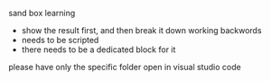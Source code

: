 sand box learning

- show the result first, and then break it down working backwords
- needs to be scripted
- there needs to be a dedicated block for it

please have only the specific folder open in visual studio code
